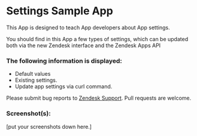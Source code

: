 # Settings Sample App

This App is designed to teach App developers about App settings.

You should find in this App a few types of settings, which can be updated both via the new Zendesk interface and the Zendesk Apps API

### The following information is displayed:

* Default values
* Existing settings.
* Update app settings via curl command.



Please submit bug reports to [Zendesk Support](support@zendesk.com). Pull requests are welcome.

### Screenshot(s):
[put your screenshots down here.]

